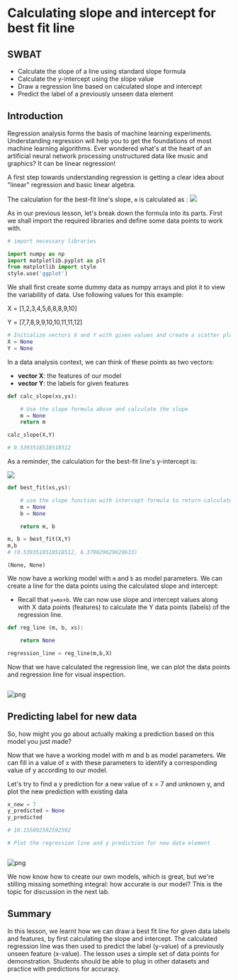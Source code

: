 
# Calculating slope and intercept for best fit line

## SWBAT
* Calculate the slope of a line using standard slope formula
* Calculate the y-intercept using the slope value
* Draw a regression line based on calculated slope and intercept
* Predict the label of a previously unseen data element



## Introduction

Regression analysis forms the basis of machine learning experiments. Understanding regression will help you to get the foundations of most machine learning algorithms. Ever wondered what's at the heart of an artificial neural network processing unstructured data like music and graphics? It can be linear regression!

A first step towards understanding regression is getting a clear idea about "linear" regression and basic linear algebra.

The calculation for the best-fit line's slope, `m` is calculated as :
![](best-fit-slope.png)

As in our previous lesson, let's break down the formula into its parts. First we shall import the required libraries and define some data points to work with.


```python
# import necessary libraries

import numpy as np
import matplotlib.pyplot as plt
from matplotlib import style
style.use('ggplot')
```

We shall first create some dummy data as numpy arrays and plot it to view the variability of data. Use following values for this example:

X = [1,2,3,4,5,6,8,8,9,10]

Y = [7,7,8,9,9,10,10,11,11,12]


```python
# Initialize vectors X and Y with given values and create a scatter plot
X = None
Y = None

```

In a data analysis context, we can think of these points as two vectors:

* **vector X**: the features of our model
* **vector Y**: the labels for given features


```python
def calc_slope(xs,ys):

    # Use the slope formula above and calculate the slope
    m = None
    return m

calc_slope(X,Y)

# 0.5393518518518512
```

As a reminder, the calculation for the best-fit line's y-intercept is:

![](best-fit-y-intercept.png)


```python
def best_fit(xs,ys):

    # use the slope function with intercept formula to return calculate slop and intercept from data points
    m = None
    b = None

    return m, b

m, b = best_fit(X,Y)
m,b
# (0.5393518518518512, 6.379629629629633)
```




    (None, None)



We now have a working model with `m` and `b` as model parameters. We can create a line for the data points using the calculated slope and intercept:

* Recall that `y=mx+b`. We can now use slope and intercept values along with X data points (features) to calculate the Y data points (labels) of the regression line.


```python
def reg_line (m, b, xs):

    return None

regression_line = reg_line(m,b,X)
```

Now that we have calculated the regression line, we can plot the data points and regression line for visual inspection.


```python

```


![png](output_15_0.png)


## Predicting label for new data

So, how might you go about actually making a prediction based on this model you just made?

Now that we have a working model with m and b as model parameters. We can fill in a value of x with these parameters to identify a corresponding value of y according to our model.  

Let's try to find a y prediction for a new value of x = 7 and unknown y, and plot the new prediction with existing data


```python
x_new = 7
y_predicted = None
y_predicted

# 10.155092592592592
```


```python
# Plot the regression line and y prediction for new data element
```


```python

```


![png](output_19_0.png)


We now know how to create our own models, which is great, but we're stilling missing something integral: how accurate is our model? This is the topic for discussion in the next lab.

## Summary

In this lesson, we learnt how we can draw a best fit line for given data labels and features, by first calculating the slope and intercept. The calculated regression line was then used to predict the label (y-value) of a previously unseen feature (x-value). The lesson uses a simple set of data points for demonstration. Students should be able to plug in other datasets and practice with predictions for accuracy.

